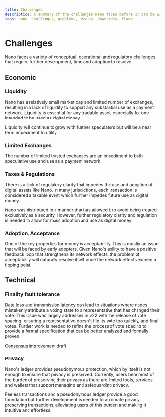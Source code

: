 ```yaml
---
title: Challenges
description: A summary of the challenges Nano faces before it can be widely adopted and used
tags: nano, challenges, problems, issues, downsides, flaws
---
```


# Challenges

Nano faces a variety of conceptual, operational and regulatory challenges that require further development, time and adoption to resolve.

## Economic

### Liquidity

Nano has a relatively small market cap and limited number of exchanges, resulting in a lack of liquidity to support any substantial use as a payment network. Liquidity is essential for any tradable asset, especially for one intended to be used as digital money.

Liquidity will continue to grow with further speculators but will be a near term impediment to utility.

### Limited Exchanges

The number of limited trusted exchanges are an impediment to both speculative use and use as a payment network.

### Taxes & Regulations

There is a lack of regulatory clarity that impedes the use and adoption of digital assets like Nano. In many jurisdictions, each transaction is considered a taxable event which further impedes future use as digital money.

Nano was distributed in a manner that has allowed it to avoid being treated exclusively as a security. However, further regulatory clarity and regulation is needed to allow for mass adoption and use as digital money.

### Adoption, Acceptance

One of the key properties for money is acceptability. This is mostly an issue that will be faced by early adopters. Given Nano's ability to have a positive feedback loop that strengthens its network effects, the problem of acceptability will naturally resolve itself once the network effects exceed a tipping point.

## Technical

### Finality fault tolerance

Data loss and transmission latency can lead to situations where nodes mistakenly attribute a voting state to a representative that has changed their vote. This issue was largely addressed in v22 with the release of vote spacing, ensuring a representative doesn't flip its vote too quickly, and final votes. Further work is needed to refine the process of vote spacing to provide a formal specification that can be better analyzed and formally proven.

<a href="https://forum.nano.org/t/consensus-improvement-draft/1522" target="_blank">Consensus improvement draft</a>

### Privacy

Nano's ledger provides pseudonymous protection, which by itself is not enough to ensure that privacy is preserved. Currently, users bear most of the burden of preserving their privacy as there are limited tools, services and wallets that support managing and safeguarding privacy.

Feeless transactions and a pseudonymous ledger provide a good foundation but further development is needed to automate privacy preserving transactions, alleviating users of this burden and making it intuitive and effortless.
